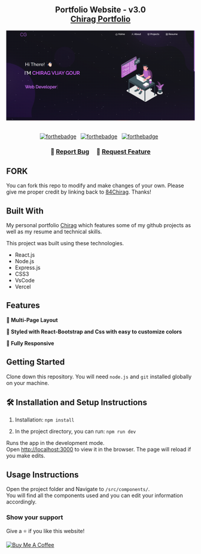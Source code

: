 <h2 align="center">
  Portfolio Website - v3.0<br/>
  <a href="https://chirag-ten.vercel.app/" target="_blank">Chirag Portfolio</a>
</h2>
<div align="center">
  <img alt="Demo" src="./Images/redmi.png" />
</div>

<br/>

<center>

[![forthebadge](https://forthebadge.com/images/badges/built-with-love.svg)](https://forthebadge.com) &nbsp;
[![forthebadge](https://forthebadge.com/images/badges/made-with-javascript.svg)](https://forthebadge.com) &nbsp;
[![forthebadge](https://forthebadge.com/images/badges/open-source.svg)](https://forthebadge.com) &nbsp;

</center>

<h3 align="center">
    🔹
    <a href="https://github.com/84Chirag/MyPortfolio/issues">Report Bug</a> &nbsp; &nbsp;
    🔹
    <a href="https://github.com/84Chirag/MyPortfolio/issues">Request Feature</a>
</h3>

## FORK

You can fork this repo to modify and make changes of your own. Please give me proper credit by linking back to [84Chirag](https://github.com/84Chirag/MyPortfolio). Thanks!

## Built With

My personal portfolio <a href="https://chirag-ten.vercel.app/" target="_blank">Chirag</a> which features some of my github projects as well as my resume and technical skills.<br/>

This project was built using these technologies.

- React.js
- Node.js
- Express.js
- CSS3
- VsCode
- Vercel

## Features

**📖 Multi-Page Layout**

**🎨 Styled with React-Bootstrap and Css with easy to customize colors**

**📱 Fully Responsive**

## Getting Started

Clone down this repository. You will need `node.js` and `git` installed globally on your machine.

## 🛠 Installation and Setup Instructions

1. Installation: `npm install`

2. In the project directory, you can run: `npm run dev`

Runs the app in the development mode.\
Open [http://localhost:3000](http://localhost:3000) to view it in the browser.
The page will reload if you make edits.

## Usage Instructions

Open the project folder and Navigate to `/src/components/`. <br/>
You will find all the components used and you can edit your information accordingly.

### Show your support

Give a ⭐ if you like this website!

<a href="https://www.buymeacoffee.com/chiraggour" target="_blank"><img src="https://cdn.buymeacoffee.com/buttons/v2/default-violet.png" alt="Buy Me A Coffee" height= "60px" width= "217px" ></a>

